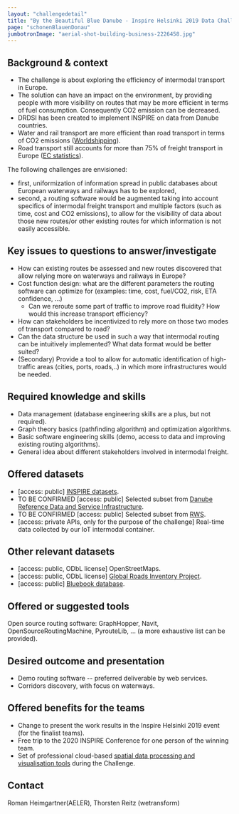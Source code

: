 ```yaml
---
layout: "challengedetail"
title: "By the Beautiful Blue Danube - Inspire Helsinki 2019 Data Challenge"
page: "schonenBlauenDonau"
jumbotronImage: "aerial-shot-building-business-2226458.jpg"
---
```


## Background & context
- The challenge is about exploring the efficiency of intermodal transport in Europe.
- The solution can have an impact on the environment, by providing people with more visibility on routes that may be more efficient in terms of fuel consumption. Consequently CO2 emission can be decreased.
- DRDSI has been created to implement INSPIRE on data from Danube countries.
- Water and rail transport are more efficient than road transport in terms of CO2 emissions ([Worldshipping](http://www.worldshipping.org/industry-issues/environment/air-emissions/carbon-emissions)).
- Road transport still accounts for more than 75% of freight transport in Europe ([EC statistics](https://ec.europa.eu/eurostat/statistics-explained/index.php?title=Freight_transport_statistics_-_modal_split)).

The following challenges are envisioned:
- first, uniformization of information spread in public databases about European waterways and railways has to be explored,
- second, a routing software would be augmented taking into account specifics of intermodal freight transport and multiple factors (such as time, cost and CO2 emissions), to allow for the visibility of data about those new routes/or other existing routes for which information is not easily accessible.

## Key issues to questions to answer/investigate
- How can existing routes be assessed and new routes discovered that allow relying more on waterways and railways in Europe?
- Cost function design: what are the different parameters the routing software can optimize for (examples: time, cost, fuel/CO2, risk, ETA confidence, ...)
  * Can we reroute some part of traffic to improve road fluidity? How would this increase transport efficiency?
- How can stakeholders be incentivized to rely more on those two modes of transport compared to road?
- Can the data structure be used in such a way that intermodal routing can be intuitively implemented? What data format would be better suited?
- (Secondary) Provide a tool to allow for automatic identification of high-traffic areas (cities, ports, roads,..) in which more infrastructures would be needed.

## Required knowledge and skills
- Data management (database engineering skills are a plus, but not required).
- Graph theory basics (pathfinding algorithm) and optimization algorithms.
- Basic software engineering skills (demo, access to data and improving existing routing algorithms).
- General idea about different stakeholders involved in intermodal freight.

## Offered datasets
- [access: public] [INSPIRE datasets](http://inspire-geoportal.ec.europa.eu/).
- TO BE CONFIRMED [access: public] Selected subset from [Danube Reference Data and Service Infrastructure](http://drdsi.jrc.ec.europa.eu/).
- TO BE CONFIRMED [access: public] Selected subset from [RWS](https://www.rijkswaterstaat.nl/zakelijk/open-data).
- [access: private APIs, only for the purpose of the challenge] Real-time data collected by our IoT intermodal container.

## Other relevant datasets
- [access: public, ODbL license] OpenStreetMaps.
- [access: public, ODbL license] [Global Roads Inventory Project](https://www.globio.info/download-grip-dataset).
- [access: public] [Bluebook database](https://www.unece.org/trans/main/sc3/bluebook_database.html).

## Offered or suggested tools
Open source routing software: GraphHopper, Navit, OpenSourceRoutingMachine, PyrouteLib, … (a more exhaustive list can be provided).

## Desired outcome and presentation
- Demo routing software -- preferred deliverable by web services.
- Corridors discovery, with focus on waterways.

## Offered benefits for the teams
* Change to present the work results in the Inspire Helsinki 2019 event (for the finalist teams).
* Free trip to the 2020 INSPIRE Conference for one person of the winning team.
* Set of professional cloud-based [spatial data processing and visualisation tools](./tools.html) during the Challenge.

## Contact
Roman Heimgartner(AELER), Thorsten Reitz (wetransform)
